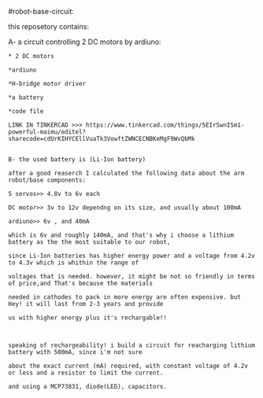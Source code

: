 #robot-base-circuit:

this reposetory contains:

A- a circuit controlling 2 DC motors by ardiuno:
    
    * 2 DC motors 
    
    *ardiuno 
    
    *H-bridge motor driver 
    
    *a battery
    
    *code file 
    
    LINK IN TINKERCAD >>> https://www.tinkercad.com/things/5EIrSwnISm1-powerful-maimu/editel?sharecode=cdUrKIHYCEllVuaTk3VowftZWNCECNBKeMgF9WvQbMk
    
    
    B- the used battery is (Li-Ion battery) 
    
    after a good reaserch I calculated the following data about the arm robot/base components:
    
    5 servos>> 4.8v to 6v each 
    
    DC motor>> 3v to 12v dependng on its size, and usually about 100mA
    
    ardiuno>> 6v , and 40mA
    
    which is 6v and roughly 140mA, and that's why i choose a lithium battery as the the most suitable to our robot, 
    
    since Li-Ion batteries has higher energy power and a voltage from 4.2v to 4.3v which is whithin the range of 
    
    voltages that is needed. however, it might be not so friendly in terms of price,and That's because the materials
    
    needed in cathodes to pack in more energy are often expensive. but Hey! it will last from 2-3 years and provide
    
    us with higher energy plus it's rechargable!! 
    
    
    
    speaking of rechargeability! i build a circuit for reacharging lithium battery with 500mA, since i'm not sure
    
    about the exact current (mA) required, with constant voltage of 4.2v or less and a resistor to limit the current. 
    
    and using a MCP73831, diode(LED), capacitors.
    
    
